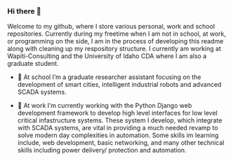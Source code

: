 ### Hi there 👋

Welcome to my github, where I store various personal, work and school repositories. Currently during my freetime when I am not in school, at work, or programming on the side, I am in the process of developing this readme along with cleaning up my respository structure. I currently am working at Wapiti-Consulting and the University of Idaho CDA where I am also a graduate student.

- 🌱 At school I’m a graduate researcher assistant focusing on the development of smart cities, intelligent industrial robots and advanced SCADA systems.

 - 🔭 At work I’m currently working with the Python Django web development framework to develop high level interfaces for low level critical infastructure systems. These system I develop, which integrate with SCADA systems, are vital in providing a much needed revamp to solve modern day complexities in automation. Some skills im learning include, web development, basic networking, and many other technical skills including power delivery/ protection and automation.

<!--
**hunterdhawkins/hunterdhawkins** is a ✨ _special_ ✨ repository because its `README.md` (this file) appears on your GitHub profile.

Here are some ideas to get you started:

- 🔭 I’m currently working on ...
- 🌱 I’m currently learning ...
- 👯 I’m looking to collaborate on ...
- 🤔 I’m looking for help with ...
- 💬 Ask me about ...
- 📫 How to reach me: ...
- 😄 Pronouns: ...
- ⚡ Fun fact: ...
-->

